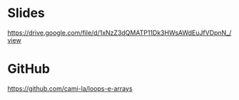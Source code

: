 # Slides
https://drive.google.com/file/d/1xNzZ3dQMATP11Dk3HWsAWdEuJfVDpnN_/view

# GitHub
https://github.com/cami-la/loops-e-arrays